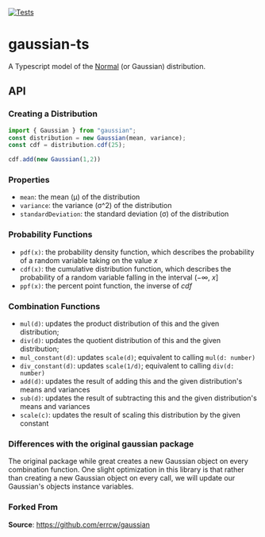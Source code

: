 [![Tests](https://github.com/searchlight-tech/-searchlight-gaussian-typescript/workflows/tests/badge.svg)](https://github.com/searchlight-tech/-searchlight-gaussian-typescript/actions/workflows/test.yml)

# gaussian-ts

A Typescript model of the [Normal](http://en.wikipedia.org/wiki/Normal_distribution)
(or Gaussian) distribution.

## API

### Creating a Distribution

```typescript
import { Gaussian } from "gaussian";
const distribution = new Gaussian(mean, variance);
const cdf = distribution.cdf(25);

cdf.add(new Gaussian(1,2))
```

### Properties

- `mean`: the mean (μ) of the distribution
- `variance`: the variance (σ^2) of the distribution
- `standardDeviation`: the standard deviation (σ) of the distribution

### Probability Functions

- `pdf(x)`: the probability density function, which describes the probability
  of a random variable taking on the value _x_
- `cdf(x)`: the cumulative distribution function, which describes the
  probability of a random variable falling in the interval (−∞, _x_]
- `ppf(x)`: the percent point function, the inverse of _cdf_

### Combination Functions
- `mul(d)`: updates the product distribution of this and the given distribution;
- `div(d)`: updates the quotient distribution of this and the given distribution;
- `mul_constant(d)`: updates `scale(d)`; equivalent to calling `mul(d: number)`
- `div_constant(d)`: updates `scale(1/d)`; equivalent to calling `div(d: number)`
- `add(d)`: updates the result of adding this and the given distribution's means and variances
- `sub(d)`: updates the result of subtracting this and the given distribution's means and variances
- `scale(c)`: updates the result of scaling this distribution by the given constant


### Differences with the original gaussian package
The original package while great creates a new Gaussian object on every combination function.
One slight optimization in this library is that rather than creating a new Gaussian object 
on every call, we will update our Gaussian's objects instance variables.

### Forked From

__Source__: https://github.com/errcw/gaussian  